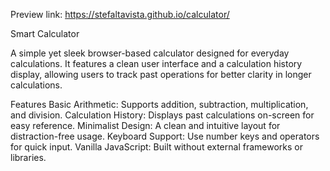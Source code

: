 Preview link: https://stefaltavista.github.io/calculator/

Smart Calculator

A simple yet sleek browser-based calculator designed for everyday calculations. It features a clean user interface and a calculation history display, allowing users to track past operations for better clarity in longer calculations.

Features
Basic Arithmetic: Supports addition, subtraction, multiplication, and division.
Calculation History: Displays past calculations on-screen for easy reference.
Minimalist Design: A clean and intuitive layout for distraction-free usage.
Keyboard Support: Use number keys and operators for quick input.
Vanilla JavaScript: Built without external frameworks or libraries.
